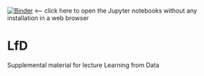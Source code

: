 [![Binder](https://mybinder.org/badge_logo.svg)](https://mybinder.org/v2/gh/MSimonFRA-UAS/LfDFra-UAS/HEAD) <-- click here to open the Jupyter notebooks without any installation in a web browser

# LfD

Supplemental material for lecture Learning from Data
